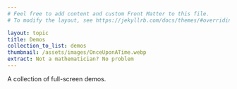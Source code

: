 ```yaml
---
# Feel free to add content and custom Front Matter to this file.
# To modify the layout, see https://jekyllrb.com/docs/themes/#overriding-theme-defaults

layout: topic
title: Demos
collection_to_list: demos
thumbnail: /assets/images/OnceUponATime.webp
extract: Not a mathematician? No problem
---
```


A collection of full-screen demos.
